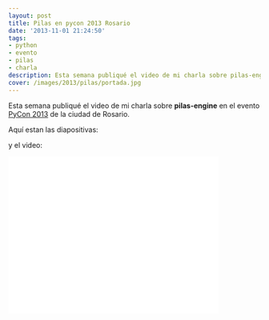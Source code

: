 ```yaml
---
layout: post
title: Pilas en pycon 2013 Rosario
date: '2013-11-01 21:24:50'
tags:
- python
- evento
- pilas
- charla
description: Esta semana publiqué el video de mi charla sobre pilas-engine en el evento PyCon 2013...
cover: /images/2013/pilas/portada.jpg
---
```


Esta semana publiqué el video de mi charla sobre **pilas-engine** en el evento [PyCon 2013](http://ar.pycon.org/2013) de la ciudad de Rosario.

Aquí estan las diapositivas:

<script async class="speakerdeck-embed" data-id="3bca4350246c013116920a063b0afe2f" data-ratio="1.33333333333333" src="//speakerdeck.com/assets/embed.js"></script>


y el video:

<iframe width="420" height="315" src="//www.youtube.com/embed/tXA2BgzrvzA" frameborder="0" allowfullscreen></iframe>
